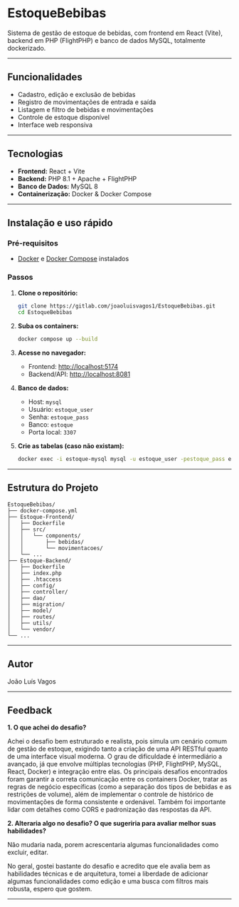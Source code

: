 # EstoqueBebibas

Sistema de gestão de estoque de bebidas, com frontend em React (Vite), backend em PHP (FlightPHP) e banco de dados MySQL, totalmente dockerizado.

---

## Funcionalidades

- Cadastro, edição e exclusão de bebidas
- Registro de movimentações de entrada e saída
- Listagem e filtro de bebidas e movimentações
- Controle de estoque disponível
- Interface web responsiva

---

## Tecnologias

- **Frontend:** React + Vite
- **Backend:** PHP 8.1 + Apache + FlightPHP
- **Banco de Dados:** MySQL 8
- **Containerização:** Docker & Docker Compose

---

## Instalação e uso rápido

### Pré-requisitos

- [Docker](https://www.docker.com/) e [Docker Compose](https://docs.docker.com/compose/) instalados

### Passos

1. **Clone o repositório:**
   ```bash
   git clone https://gitlab.com/joaoluisvagos1/EstoqueBebibas.git
   cd EstoqueBebibas
   ```

2. **Suba os containers:**
   ```bash
   docker compose up --build
   ```

3. **Acesse no navegador:**
   - Frontend: [http://localhost:5174](http://localhost:5174)
   - Backend/API: [http://localhost:8081](http://localhost:8081)

4. **Banco de dados:**
   - Host: `mysql`
   - Usuário: `estoque_user`
   - Senha: `estoque_pass`
   - Banco: `estoque`
   - Porta local: `3307`

5. **Crie as tabelas (caso não existam):**
   ```bash
   docker exec -i estoque-mysql mysql -u estoque_user -pestoque_pass estoque < Estoque-Backend/migration/create_tables.sql
   ```

---

## Estrutura do Projeto

```
EstoqueBebibas/
├── docker-compose.yml
├── Estoque-Frontend/
│   ├── Dockerfile
│   ├── src/
│   │   └── components/
│   │       ├── bebidas/
│   │       └── movimentacoes/
│   └── ...
├── Estoque-Backend/
│   ├── Dockerfile
│   ├── index.php
│   ├── .htaccess
│   ├── config/
│   ├── controller/
│   ├── dao/
│   ├── migration/
│   ├── model/
│   ├── routes/
│   ├── utils/
│   └── vendor/
└── ...
```

---

## Autor

João Luís Vagos

---

## Feedback ##

**1. O que achei do desafio?**

Achei o desafio bem estruturado e realista, pois simula um cenário comum de gestão de estoque, exigindo tanto a criação de uma API RESTful quanto de uma interface visual moderna. O grau de dificuldade é intermediário a avançado, já que envolve múltiplas tecnologias (PHP, FlightPHP, MySQL, React, Docker) e integração entre elas. Os principais desafios encontrados foram garantir a correta comunicação entre os containers Docker, tratar as regras de negócio específicas (como a separação dos tipos de bebidas e as restrições de volume), além de implementar o controle de histórico de movimentações de forma consistente e ordenável. Também foi importante lidar com detalhes como CORS e padronização das respostas da API.

**2. Alteraria algo no desafio? O que sugeriria para avaliar melhor suas habilidades?**

Não mudaria nada, porem acrescentaria algumas funcionalidades como excluir, editar.

No geral, gostei bastante do desafio e acredito que ele avalia bem as habilidades técnicas e de arquitetura, tomei a liberdade de adicionar algumas funcionalidades como edição e uma busca com filtros mais robusta, espero que gostem.

---
